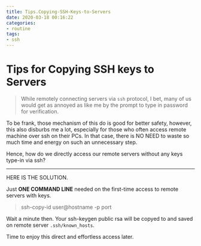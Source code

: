 ```yaml
---
title: Tips.Copying-SSH-Keys-to-Servers
date: 2020-03-18 00:16:22
categories: 
- routine
tags: 
- ssh
---
```


# Tips for Copying SSH keys to Servers

> While remotely connecting servers via `ssh` protocol, I bet, many of us would get as annoyed as like me by the prompt to type in password for verification.

To be frank, those mechanism of this do is good for better safety, however, this also disburbs me a lot, especially for those who often access remote machine over ssh on their PCs. In that case, there is NO NEED to waste so much time and energy on such an unnecessary step.

Hence, how do we directly access our remote servers without any keys type-in via ssh?

---

 <!--more-->

HERE IS THE SOLUTION.

Just **ONE COMMAND LINE** needed on the first-time access to remote servers with keys.

> ssh-copy-id user@hostname -p port 



 Wait a minute then. Your ssh-keygen public rsa will be copyed to and saved on remote server `.ssh/known_hosts`. 



 Time to enjoy this direct and effortless access later.